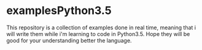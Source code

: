 # examplesPython3.5
This repository is a collection of examples done in real time, meaning that i will write them
while i'm learning to code in Python3.5.
Hope they will be good for your understanding better the language.
